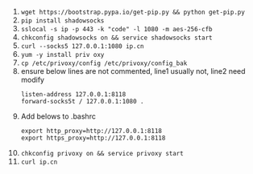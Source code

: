 1. `wget https://bootstrap.pypa.io/get-pip.py && python get-pip.py`
1. `pip install shadowsocks`
1. `sslocal -s ip -p 443 -k "code" -l 1080 -m aes-256-cfb`
1. `chkconfig shadowsocks on && service shadowsocks start`
1. `curl --socks5 127.0.0.1:1080 ip.cn` 
1. `yum -y install priv oxy`
1. `cp /etc/privoxy/config /etc/privoxy/config_bak`
1. ensure below lines are not commented, line1 usually not, line2 need modify
	```
	listen-address 127.0.0.1:8118 
	forward-socks5t / 127.0.0.1:1080 . 
	```
1. Add belows to .bashrc
	```
	export http_proxy=http://127.0.0.1:8118
	export https_proxy=http://127.0.0.1:8118
	```
1. `chkconfig privoxy on && service privoxy start`
1. `curl ip.cn` 
